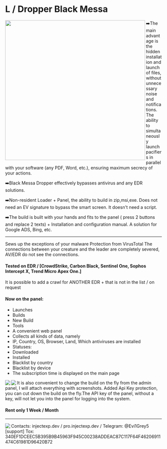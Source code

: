 # L / Dropper Black Messa
<img align="left" src="https://github.com/user-attachments/assets/a4a4ebf1-a1da-45d4-857a-9432c4d5f617" width="450" height="450">

➡️The main advantage is the hidden installation and launch of files, without unnecessary noise and notifications. The ability to simultaneously launch pacifiers in parallel with your software (any PDF, Word, etc.), ensuring maximum secrecy of your actions.

➡️Black Messa Dropper effectively bypasses antivirus and any EDR solutions.

➡️Non-resident Loader + Panel, the ability to build in zip,msi,exe. Does not need an EV signature to bypass the smart screen. It doesn't need a script. 

➡️The build is built with your hands and fits to the panel ( press 2 buttons and replace 2 texts) + Installation and configuration manual. A solution for Google ADS, Bing, etc.

______________________________________
Sews up the exceptions of your malware 
Protection from VirusTotal
The connections between your creature and the leader are completely severed, AV/EDR do not see the connections.

#### Tested on EDR / [CrowdStrike, Carbon Black, Sentinel One, Sophos Intercept X, Trend Micro Apex One.]
It is possible to add a crawl for ANOTHER EDR + that is not in the list / on request

#### Now on the panel:
- Launches
- Builds
- New Build
- Tools
- A convenient web panel
- Collects all kinds of data, namely
- IP, Country, OS, Browser, Land, Which antiviruses are installed
- Statuses:
- Downloaded
- Installed
- Blacklist by country
- Blacklist by device
- The subscription time is displayed on the main page

<img align="left" src="https://github.com/user-attachments/assets/ec711e56-1eca-4b7b-8aba-757f557f426e">
<img align="left" src="https://github.com/user-attachments/assets/4ed2a99f-b97b-434b-b7c1-8c317ee002d4">

It is also convenient to change the build on the fly from the admin panel, I will attach everything with screenshots. Added Api Key protection, you can cut down the build on the fly.The API key of the panel, without a key, will not let you into the panel for logging into the system.

#### Rent only 1 Week / Month
________________________________________________________________________
<img align="left" src="https://injectexp.dev/assets/img/logo/logo1.png">
Contacts:
injectexp.dev / 
pro.injectexp.dev / 
Telegram: @Evi1Grey5 [support]
Tox: 340EF1DCEEC5B395B9B45963F945C00238ADDEAC87C117F64F46206911474C61981D96420B72
